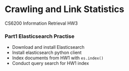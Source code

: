 # Crawling and Link Statistics
CS6200 Information Retrieval HW3

### Part1 Elasticsearch Practise

- Download and install Elasticsearch
- Install elasticsearch python client
- Index documents from HW1 with `es.index()`
- Conduct query search for HW1 index